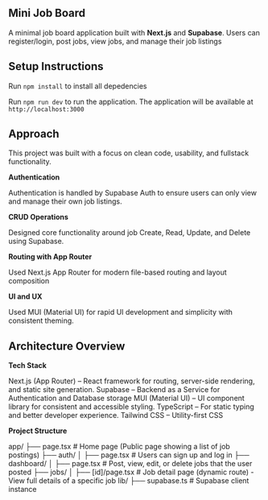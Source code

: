 ## Mini Job Board

A minimal job board application built with **Next.js** and **Supabase**. Users can register/login, post jobs, view jobs, and manage their job listings


## Setup Instructions

Run `npm install` to install all depedencies

Run `npm run dev` to run the application. The application will be available at `http://localhost:3000`


## Approach

This project was built with a focus on clean code, usability, and fullstack functionality.

**Authentication**

Authentication is handled by Supabase Auth to ensure users can only view and manage their own job listings.

**CRUD Operations**

Designed core functionality around job Create, Read, Update, and Delete using Supabase.

**Routing with App Router**

Used Next.js App Router for modern file-based routing and layout composition

**UI and UX**

Used MUI (Material UI) for rapid UI development and simplicity with consistent theming.


## Architecture Overview

**Tech Stack**

Next.js (App Router) – React framework for routing, server-side rendering, and static site generation.
Supabase – Backend as a Service for Authentication and Database storage
MUI (Material UI) – UI component library for consistent and accessible styling.
TypeScript – For static typing and better developer experience.
Tailwind CSS – Utility-first CSS

**Project Structure**

app/
├── page.tsx              # Home page (Public page showing a list of job postings)
├── auth/
│   ├── page.tsx     	  # Users can sign up and log in
├── dashboard/
│   ├── page.tsx     	  # Post, view, edit, or delete jobs that the user posted
├── jobs/
│   ├── [id]/page.tsx     # Job detail page (dynamic route) - View full details of a specific job
lib/
├── supabase.ts           # Supabase client instance